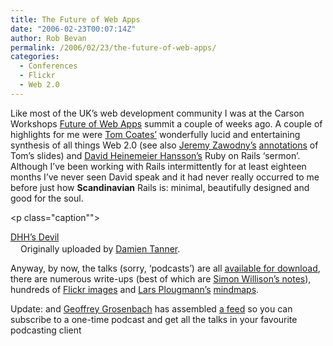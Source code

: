 ```yaml
---
title: The Future of Web Apps
date: "2006-02-23T00:07:14Z"
author: Rob Bevan
permalink: /2006/02/23/the-future-of-web-apps/
categories:
  - Conferences
  - Flickr
  - Web 2.0
---
```

Like most of the UK&#8217;s web development community I was at the Carson Workshops [Future of Web Apps][1] summit a couple of weeks ago. A couple of highlights for me were [Tom Coates&#8217;][2] wonderfully lucid and entertaining synthesis of <span class="hilite">all</span> things Web 2.0 (see also [Jeremy Zawodny&#8217;s][3] [annotations][4] of Tom&#8217;s slides) and [David Heinemeier Hansson&#8217;s][5] Ruby on Rails &#8216;sermon&#8217;. Although I&#8217;ve been working with Rails intermittently for at least eighteen months I&#8217;ve never seen David speak and it had never really occurred to me before just how **Scandinavian** Rails is: minimal, beautifully designed and good for the soul.

[<img src="http://static.flickr.com/42/97209782_ce4bf0bd5c_m.jpg" alt="" class="flickr" style="float: none; padding: 0;" />][6]<p class="caption"">

[DHH&#8217;s Devil][7]  
<img src="http://robbevan.com/blog/wp-content/plugins/favicons/flickr.com.favicon.ico" class="favicon" alt="" width="16" height="16" />Originally uploaded by [Damien Tanner][8].</p>
Anyway, by now, the talks (sorry, &#8216;podcasts&#8217;) are <span class="hilite">all</span> [available for download][1], there are numerous write-ups (best of which are [Simon Willison&#8217;s notes][9]), hundreds of [Flickr images][10] and [Lars Plougmann&#8217;s][11] [mindmaps][12].

<div class="update">
  Update: and <a href="http://nubyonrails.com/articles/2006/02/23/carson-workshops-summit-podcast-feed">Geoffrey Grosenbach</a> has assembled <a href="http://topfunky.com/clients/carson/podcast.xml">a feed</a> so you can subscribe to a one-time podcast and get <span class="hilite">all</span> the talks in your favourite podcasting client
</div>

 [1]: http://www.carsonworkshops.com/summit/
 [2]: http://www.plasticbag.org/archives/2006/02/my_future_of_web_apps_slides.shtml
 [3]: http://jeremy.zawodny.com/blog/
 [4]: http://jeremy.zawodny.com/blog/archives/006323.html
 [5]: http://www.loudthinking.com/
 [6]: http://www.flickr.com/photos/96005585@N00/97209782/ "photo sharing"
 [7]: http://www.flickr.com/photos/brettlider/36071096/
 [8]: http://www.flickr.com/people/96005585@N00/
 [9]: http://simon.incutio.com/archive/2006/02/08/summit
 [10]: http://www.flickr.com/photos/tags/futureofwebapps
 [11]: http://www.mindthis.net/
 [12]: http://flickr.com/photos/criminalintent/search/tags:futureofwebapps%2Cmindmap/tagmode:all/
